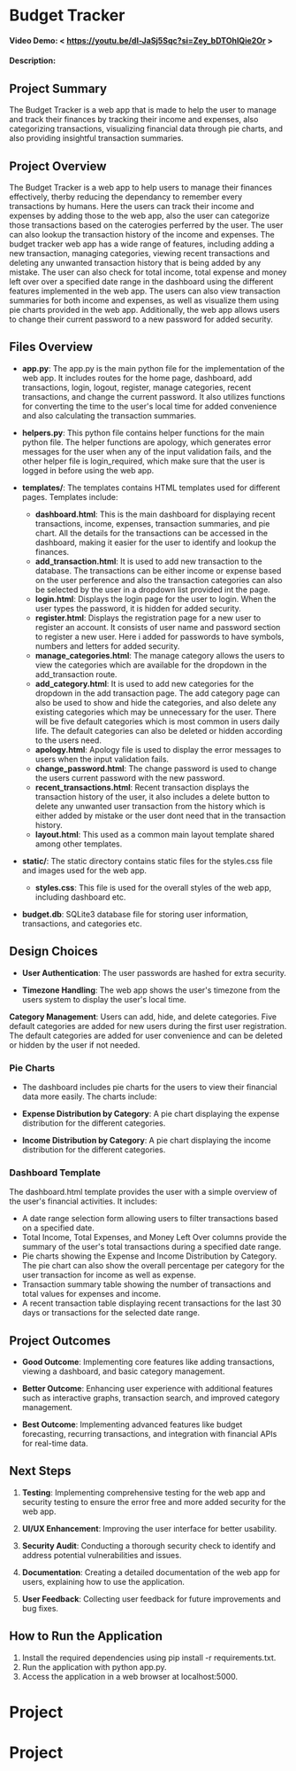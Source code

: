 # Budget Tracker
#### Video Demo:  < https://youtu.be/dl-JaSj5Sqc?si=Zey_bDTOhlQie2Or >
#### Description:

## Project Summary

The Budget Tracker is a web app that is made to help the user to manage and track their finances by tracking their income and expenses, also categorizing transactions, visualizing financial data through pie charts, and also providing insightful transaction summaries.

## Project Overview

The Budget Tracker is a web app to help users to manage their finances effectively, therby reducing the dependancy to remember every transactions by humans. Here the users can track their income and expenses by adding those to the web app, also the user can categorize those transactions based on the caterogies perferred by the user. The user can also lookup the transaction history of the income and expenses. The budget tracker web app has a wide range of features, including adding a new transaction, managing categories, viewing recent transactions and deleting any unwanted transaction history that is being added by any mistake. The user can also check for total income, total expense and money left over over a specified date range in the dashboard using the different features implemented in the web app. The users can also view transaction summaries for both income and expenses, as well as visualize them using pie charts provided in the web app. Additionally, the web app allows users to change their current password to a new password for added security.

## Files Overview

- **app.py**: The app.py is the main python file for the implementation of the web app. It includes routes for the home page, dashboard, add transactions, login, logout, register, manage categories, recent transactions, and change the current password. It also utilizes functions for converting the time to the user's local time for added convenience and also calculating the transaction summaries.

- **helpers.py**: This python file contains helper functions for the main python file. The helper functions are apology, which generates error messages for the user when any of the input validation fails, and the other helper file is  login_required, which make sure that the user is logged in before using the web app.

- **templates/**: The templates contains HTML templates used for different pages. Templates include:
  - **dashboard.html**: This is the main dashboard for displaying recent transactions, income, expenses, transaction summaries, and pie chart. All the details for the transactions can be accessed in the dashboard, making it easier for the user to identify and lookup the finances.
  - **add_transaction.html**: It is used to add new transaction to the database. The transactions can be either income or expense based on the user perference and also the transaction categories can also be selected by the user in a dropdown list provided int the page.
  - **login.html**: Displays the login page for the user to login. When the user types the password, it is hidden for added security.
  - **register.html**: Displays the registration page for a new user to register an account. It consists of user name and password section to register a new user. Here i added for passwords to have symbols, numbers and letters for added security.
  - **manage_categories.html**: The manage category allows the users to view the categories which are available for the dropdown in the add_transaction route.
  - **add_category.html**: It is used to add new categories for the dropdown in the add transaction page. The add category page can also be used to show and hide the categories, and also delete any existing categories which may be unnecessary for the user. There will be five default categories which is most common in users daily life.  The default categories can also be deleted or hidden according to the users need.
  - **apology.html**: Apology file is used to display the error messages to users when the input validation fails.
  - **change_password.html**: The change password is used to change the users current password with the new password.
  - **recent_transactions.html**: Recent transaction displays the transaction history of the user, it also includes a delete button to delete any unwanted user transaction from the history which is either added by mistake or the user dont need that in the transaction history.
  - **layout.html**: This used as a common main layout template shared among other templates.

- **static/**: The static directory contains static files for the styles.css file and images used for the web app.
  - **styles.css**: This file is used for the overall styles of the web app, including dashboard etc.

- **budget.db**: SQLite3 database file for storing user information, transactions, and categories etc.


## Design Choices

- **User Authentication**: The user passwords are hashed for extra security.

- **Timezone Handling**: The web app shows the user's timezone from the users system to display the user's local time.

**Category Management**: Users can add, hide, and delete categories. Five default categories are added for new users during the first user registration. The default categories are added for user convenience and can be deleted or hidden by the user if not needed.

### Pie Charts

- The dashboard includes pie charts for the users to view their financial data more easily. The charts include:

- **Expense Distribution by Category**: A pie chart displaying the expense distribution for the different categories.

- **Income Distribution by Category**: A pie chart displaying the income distribution for the different categories.

### Dashboard Template

The dashboard.html template provides the user with a simple overview of the user's financial activities. It includes:

- A date range selection form allowing users to filter transactions based on a specified date.
- Total Income, Total Expenses, and Money Left Over columns provide the summary of the user's total transactions during a specified date range.
- Pie charts showing the Expense and Income Distribution by Category. The pie chart can also show the overall percentage per category for the user transaction for income as well as expense.
- Transaction summary table showing the number of transactions and total values for expenses and income.
- A recent transaction table displaying recent transactions for the last 30 days or transactions for the selected date range.


## Project Outcomes

- **Good Outcome**: Implementing core features like adding transactions, viewing a dashboard, and basic category management.

- **Better Outcome**: Enhancing user experience with additional features such as interactive graphs, transaction search, and improved category management.

- **Best Outcome**: Implementing advanced features like budget forecasting, recurring transactions, and integration with financial APIs for real-time data.

## Next Steps

1. **Testing**: Implementing comprehensive testing for the web app and security testing to ensure the error free and more added security for the web app.

2. **UI/UX Enhancement**: Improving the user interface for better usability.

3. **Security Audit**: Conducting a thorough security check to identify and address potential vulnerabilities and issues.

4. **Documentation**: Creating a detailed documentation of the web app for users, explaining how to use the application.

6. **User Feedback**: Collecting user feedback for future improvements and bug fixes.


## How to Run the Application

1. Install the required dependencies using pip install -r requirements.txt.
2. Run the application with python app.py.
3. Access the application in a web browser at localhost:5000.
# Project
# Project
